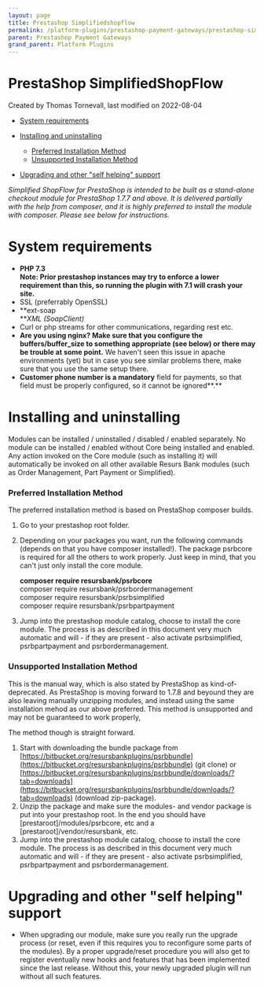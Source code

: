 ```yaml
---
layout: page
title: Prestashop Simplifiedshopflow
permalink: /platform-plugins/prestashop-payment-gateways/prestashop-simplifiedshopflow/
parent: Prestashop Payment Gateways
grand_parent: Platform Plugins
---
```




# PrestaShop SimplifiedShopFlow 
Created by Thomas Tornevall, last modified on 2022-08-04

- [System
  requirements](#prestashopsimplifiedshopflow-systemrequirements)
- [Installing and
  uninstalling](#prestashopsimplifiedshopflow-installinganduninstalling)
  - [Preferred Installation
    Method](#prestashopsimplifiedshopflow-preferredinstallationmethod)
  - [Unsupported Installation
    Method](#prestashopsimplifiedshopflow-unsupportedinstallationmethod)

- [Upgrading and other "self helping"
  support](#prestashopsimplifiedshopflow-upgradingandother%22selfhelping%22support)

*Simplified ShopFlow for PrestaShop is intended to be built as a
stand-alone checkout module for PrestaShop 1.7.7 and above. It is
delivered partially with the help from composer, and it is highly
preferred to install the module with composer. Please see below for
instructions.*

# System requirements
- **PHP 7.3  
  Note: Prior prestashop instances may try to enforce a lower
  requirement than this, so running the plugin with 7.1 will crash your
  site.**
- SSL (preferrably OpenSSL)
- **ext-soap  
  ***XML (SoapClient)*
- Curl or php streams for other communications, regarding rest etc.
- **Are you using nginx? Make sure that you configure the
  buffers/buffer_size to something appropriate (see below) or there may
  be trouble at some point.** We haven't seen this issue in apache
  environments (yet) but in case you see similar problems there, make
  sure that you use the same setup there.
- **Customer phone number is a mandatory** field for payments, so that
  field must be properly configured, so it cannot be ignored**.**

# Installing and uninstalling
Modules can be installed / uninstalled / disabled / enabled separately.
No module can be installed / enabled without Core being installed and
enabled. Any action invoked on the Core module (such as installing it)
will automatically be invoked on all other available Resurs Bank modules
(such as Order Management, Part Payment or Simplified).

### Preferred Installation Method
The preferred installation method is based on PrestaShop composer
builds.

1.  Go to your prestashop root folder.
2.  Depending on your packages you want, run the following commands
    (depends on that you have composer installed!). The package psrbcore
    is required for all the others to work properly. Just keep in mind,
    that you can't just only install the core module.  

    **composer require resursbank/psrbcore**  
    composer require resursbank/psrbordermanagement  
    composer require resursbank/psrbsimplified  
    composer require resursbank/psrbpartpayment
3.  Jump into the prestashop module catalog, choose to install the core
    module. The process is as described in this document very much
    automatic and will - if they are present - also activate
    psrbsimplified, psrbpartpayment and psrbordermanagement.
### Unsupported Installation Method
This is the manual way, which is also stated by PrestaShop as
kind-of-deprecated. As PrestaShop is moving forward to 1.7.8 and beyound
they are also leaving manually unzipping modules, and instead using the
same installation mehod as our above preferred. This method is
unsupported and may not be guaranteed to work properly,

The method though is straight forward.

1.  Start with downloading the bundle package from
    [https://bitbucket.org/resursbankplugins/psrbbundle](https://bitbucket.org/resursbankplugins/psrbbundle)
    (git clone) or
    [https://bitbucket.org/resursbankplugins/psrbbundle/downloads/?tab=downloads](https://bitbucket.org/resursbankplugins/psrbbundle/downloads/?tab=downloads)
    (download zip-package).
2.  Unzip the package and make sure the modules- and vendor package is
    put into your prestashop root. In the end you should have
    \[prestaroot\]/modules/psrbcore, etc and a
    \[prestaroot\]/vendor/resursbank, etc.
3.  Jump into the prestashop module catalog, choose to install the core
    module. The process is as described in this document very much
    automatic and will - if they are present - also activate
    psrbsimplified, psrbpartpayment and psrbordermanagement.

# Upgrading and other "self helping" support
- When upgrading our module, make sure you really run the upgrade
  process (or reset, even if this requires you to reconfigure some parts
  of the modules). By a proper upgrade/reset procedure you will also get
  to register eventually new hooks and features that has been
  implemented since the last release. Without this, your newly upgraded
  plugin will run without all such features.

